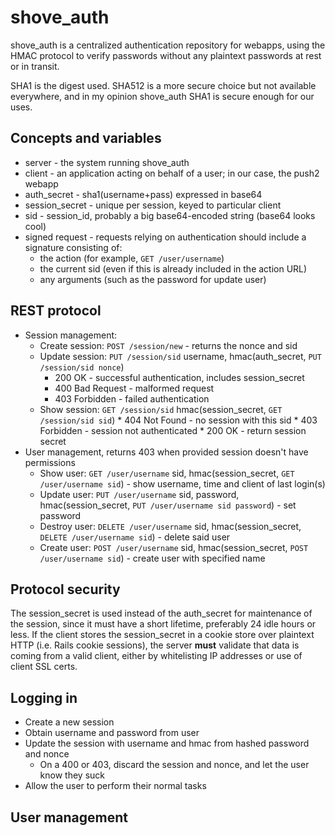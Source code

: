 shove_auth
==========

shove_auth is a centralized authentication repository for webapps, using
the HMAC protocol to verify passwords without any plaintext passwords at
rest or in transit.

SHA1 is the digest used. SHA512 is a more secure choice but not available
everywhere, and in my opinion shove_auth SHA1 is secure enough for our
uses.

Concepts and variables
----------------------
* server - the system running shove_auth
* client - an application acting on behalf of a user; in our case, the push2 webapp
* auth_secret - sha1(username+pass) expressed in base64
* session_secret - unique per session, keyed to particular client
* sid - session_id, probably a big base64-encoded string (base64 looks cool)
* signed request - requests relying on authentication should include a signature consisting of:
	* the action (for example, `GET /user/username`)
	* the current sid (even if this is already included in the action URL)
	* any arguments (such as the password for update user)

REST protocol
-------------

* Session management:
  * Create session: `POST /session/new` - returns the nonce and sid
  * Update session: `PUT /session/sid` username, hmac(auth_secret, `PUT /session/sid nonce`)
    * 200 OK - successful authentication, includes session_secret
    * 400 Bad Request - malformed request
    * 403 Forbidden - failed authentication
  * Show session: `GET /session/sid` hmac(session_secret, `GET /session/sid sid`)
		* 404 Not Found - no session with this sid
		* 403 Forbidden - session not authenticated
		* 200 OK - return session secret 
* User management, returns 403 when provided session doesn't have permissions
  * Show user: `GET /user/username` sid, hmac(session_secret, `GET /user/username sid`) - show username, time and client of last login(s)
  * Update user: `PUT /user/username` sid, password, hmac(session_secret, `PUT /user/username sid password`) - set password
  * Destroy user: `DELETE /user/username` sid, hmac(session_secret, `DELETE /user/username sid`) - delete said user
  * Create user: `POST /user/username` sid, hmac(session_secret, `POST /user/username sid`) - create user with specified name

Protocol security
-----------------

The session\_secret is used instead of the auth\_secret for maintenance of the session, since it must have a short lifetime,
preferably 24 idle hours or less.  If the client stores the session\_secret in a cookie store over plaintext HTTP (i.e. Rails
cookie sessions), the server **must** validate that data is coming from a valid client, either by whitelisting IP addresses
or use of client SSL certs.

Logging in
----------

* Create a new session
* Obtain username and password from user
* Update the session with username and hmac from hashed password and nonce
  * On a 400 or 403, discard the session and nonce, and let the user know they suck
* Allow the user to perform their normal tasks

User management
---------------


